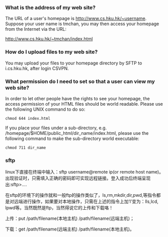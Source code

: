 ### What is the address of my web site?
The URL of a user's homepage is http://www.cs.hku.hk/~username. Suppose your user name is tmchan, you may then access your homepage from the Internet via the URL:

http://www.cs.hku.hk/~tmchan/index.html

### How do I upload files to my web site?
You may upload your files to your homepage directory by SFTP to i.cs.hku.hk, after login CSVPN.

### What permission do I need to set so that a user can view my web site?
In order to let other people have the rights to see your homepage, the access permission of your HTML files should be world readable. Please use the following UNIX command to do so:
```
chmod 644 index.html
```

If you place your files under a sub-directory, e.g. /homepage/$HOME/public_html/dir_name/index.html, please use the following command to make the sub-directory world executable:
```
chmod 711 dir_name
```
### sftp
linux下直接在终端中输入：sftp username@remote ip(or remote host name)。出现验证时，只需填入正确的密码即可实现远程链接。登入成功后终端呈现出:sftp>....

在sftp的环境下的操作就和一般ftp的操作类似了，ls,rm,mkdir,dir,pwd,等指令都是对远端进行操作，如果要对本地操作，只需在上述的指令上加‘l’变为：lls,lcd, lpwd等。当然既然是ftp，当然得说它的上传和下载咯！

上传：put /path/filename(本地主机) /path/filename(远端主机)；

下载：get /path/filename(远端主机) /path/filename(本地主机)。
